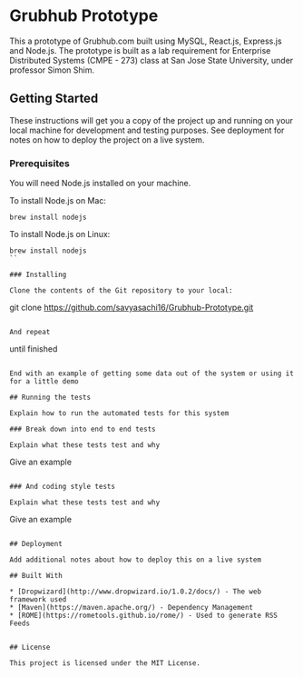 # Grubhub Prototype

This a prototype of Grubhub.com built using MySQL, React.js, Express.js and Node.js.
The prototype is built as a lab requirement for Enterprise Distributed Systems (CMPE - 273) class at San Jose State University, under professor Simon Shim.

## Getting Started

These instructions will get you a copy of the project up and running on your local machine for development and testing purposes. See deployment for notes on how to deploy the project on a live system.

### Prerequisites

You will need Node.js installed on your machine.

To install Node.js on Mac:
```
brew install nodejs
```

To install Node.js on Linux:
```
brew install nodejs
``

### Installing

Clone the contents of the Git repository to your local:
```
git clone https://github.com/savyasachi16/Grubhub-Prototype.git
```

And repeat

```
until finished
```

End with an example of getting some data out of the system or using it for a little demo

## Running the tests

Explain how to run the automated tests for this system

### Break down into end to end tests

Explain what these tests test and why

```
Give an example
```

### And coding style tests

Explain what these tests test and why

```
Give an example
```

## Deployment

Add additional notes about how to deploy this on a live system

## Built With

* [Dropwizard](http://www.dropwizard.io/1.0.2/docs/) - The web framework used
* [Maven](https://maven.apache.org/) - Dependency Management
* [ROME](https://rometools.github.io/rome/) - Used to generate RSS Feeds


## License

This project is licensed under the MIT License.
